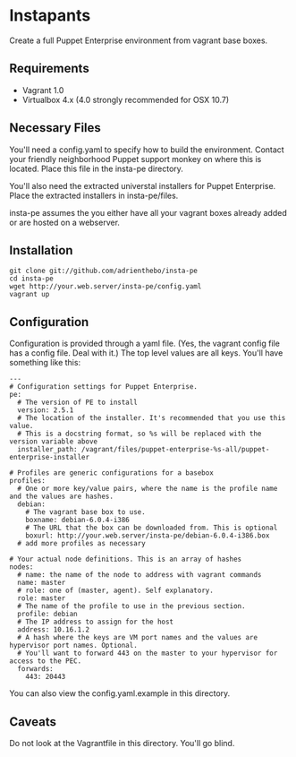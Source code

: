 Instapants
========

Create a full Puppet Enterprise environment from vagrant base boxes.

Requirements
------------

  * Vagrant 1.0
  * Virtualbox 4.x (4.0 strongly recommended for OSX 10.7)

Necessary Files
---------------

You'll need a config.yaml to specify how to build the environment. Contact your
friendly neighborhood Puppet support monkey on where this is located. Place
this file in the insta-pe directory.

You'll also need the extracted universtal installers for Puppet Enterprise.
Place the extracted installers in insta-pe/files.

insta-pe assumes the you either have all your vagrant boxes already added or
are hosted on a webserver.

Installation
------------

    git clone git://github.com/adrienthebo/insta-pe
    cd insta-pe
    wget http://your.web.server/insta-pe/config.yaml
    vagrant up

Configuration
-------------

Configuration is provided through a yaml file. (Yes, the vagrant config file
has a config file. Deal with it.) The top level values are all keys. You'll
have something like this:

    ---
    # Configuration settings for Puppet Enterprise.
    pe:
      # The version of PE to install
      version: 2.5.1
      # The location of the installer. It's recommended that you use this value.
      # This is a docstring format, so %s will be replaced with the version variable above
      installer_path: /vagrant/files/puppet-enterprise-%s-all/puppet-enterprise-installer

    # Profiles are generic configurations for a basebox
    profiles:
      # One or more key/value pairs, where the name is the profile name and the values are hashes.
      debian:
        # The vagrant base box to use.
        boxname: debian-6.0.4-i386
        # The URL that the box can be downloaded from. This is optional
        boxurl: http://your.web.server/insta-pe/debian-6.0.4-i386.box
      # add more profiles as necessary

    # Your actual node definitions. This is an array of hashes
    nodes:
      # name: the name of the node to address with vagrant commands
      name: master
      # role: one of (master, agent). Self explanatory.
      role: master
      # The name of the profile to use in the previous section.
      profile: debian
      # The IP address to assign for the host
      address: 10.16.1.2
      # A hash where the keys are VM port names and the values are hypervisor port names. Optional.
      # You'll want to forward 443 on the master to your hypervisor for access to the PEC.
      forwards:
        443: 20443

You can also view the config.yaml.example in this directory.

Caveats
-------

Do not look at the Vagrantfile in this directory. You'll go blind.
